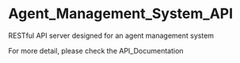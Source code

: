 # Agent_Management_System_API
RESTful API server designed for an agent management system

For more detail, please check the API_Documentation
